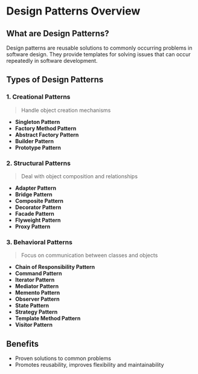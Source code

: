 # Design Patterns Overview

## What are Design Patterns?
Design patterns are reusable solutions to commonly occurring problems in software design. They provide templates for solving issues that can occur repeatedly in software development.

## Types of Design Patterns

### 1. Creational Patterns
> Handle object creation mechanisms

- **Singleton Pattern**
- **Factory Method Pattern**
- **Abstract Factory Pattern**
- **Builder Pattern**
- **Prototype Pattern**

### 2. Structural Patterns
> Deal with object composition and relationships

- **Adapter Pattern**
- **Bridge Pattern**
- **Composite Pattern**
- **Decorator Pattern**
- **Facade Pattern**
- **Flyweight Pattern**
- **Proxy Pattern**

### 3. Behavioral Patterns
> Focus on communication between classes and objects

- **Chain of Responsibility Pattern**
- **Command Pattern**
- **Iterator Pattern**
- **Mediator Pattern**
- **Memento Pattern**
- **Observer Pattern**
- **State Pattern**
- **Strategy Pattern**
- **Template Method Pattern**
- **Visitor Pattern**

## Benefits
- Proven solutions to common problems
- Promotes reusability, improves flexibility and maintainability

